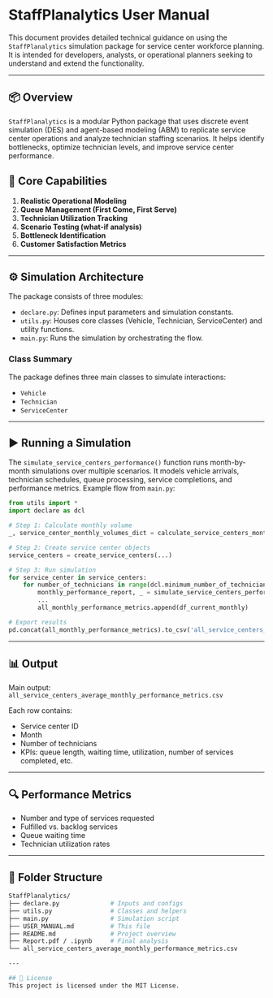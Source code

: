 # StaffPlanalytics User Manual

This document provides detailed technical guidance on using the `StaffPlanalytics` simulation package for service center workforce planning. It is intended for developers, analysts, or operational planners seeking to understand and extend the functionality.

---

## 📦 Overview

`StaffPlanalytics` is a modular Python package that uses discrete event simulation (DES) and agent-based modeling (ABM) to replicate service center operations and analyze technician staffing scenarios. It helps identify bottlenecks, optimize technician levels, and improve service center performance.

## 🧠 Core Capabilities

1. **Realistic Operational Modeling**
2. **Queue Management (First Come, First Serve)**
3. **Technician Utilization Tracking**
4. **Scenario Testing (what-if analysis)**
5. **Bottleneck Identification**
6. **Customer Satisfaction Metrics**

---

## ⚙️ Simulation Architecture

The package consists of three modules:

- `declare.py`: Defines input parameters and simulation constants.
- `utils.py`: Houses core classes (Vehicle, Technician, ServiceCenter) and utility functions.
- `main.py`: Runs the simulation by orchestrating the flow.

### Class Summary
The package defines three main classes to simulate interactions:
- `Vehicle`
- `Technician`
- `ServiceCenter`

---

## ▶️ Running a Simulation
The `simulate_service_centers_performance()` function runs month-by-month simulations over multiple scenarios. It models vehicle arrivals, technician schedules, queue processing, service completions, and performance metrics.
Example flow from `main.py`:

```python
from utils import *
import declare as dcl

# Step 1: Calculate monthly volume
_, service_center_monthly_volumes_dict = calculate_service_centers_monthly_delivered_volume(dcl.service_center_delivered_df)

# Step 2: Create service center objects
service_centers = create_service_centers(...)

# Step 3: Run simulation
for service_center in service_centers:
    for number_of_technicians in range(dcl.minimum_number_of_technicians, dcl.maximum_number_of_technicians + 1):
        monthly_performance_report, _ = simulate_service_centers_performance(...)
        ...
        all_monthly_performance_metrics.append(df_current_monthly)

# Export results
pd.concat(all_monthly_performance_metrics).to_csv('all_service_centers_average_monthly_performance_metrics.csv')
```

---

## 📊 Output

Main output: `all_service_centers_average_monthly_performance_metrics.csv`

Each row contains:
- Service center ID
- Month
- Number of technicians
- KPIs: queue length, waiting time, utilization, number of services completed, etc.

---

## 🔍 Performance Metrics
- Number and type of services requested
- Fulfilled vs. backlog services
- Queue waiting time
- Technician utilization rates

---

## 📁 Folder Structure

```bash
StaffPlanalytics/
├── declare.py              # Inputs and configs
├── utils.py                # Classes and helpers
├── main.py                 # Simulation script
├── USER_MANUAL.md          # This file
├── README.md               # Project overview
├── Report.pdf / .ipynb     # Final analysis
└── all_service_centers_average_monthly_performance_metrics.csv

---

## 📄 License
This project is licensed under the MIT License.
